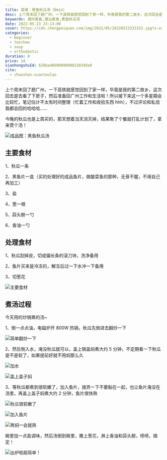 ```yaml
---
title: 菜谱：黑鱼秋瓜汤（8min）
desc: 上个周末回了趟广州，一下高铁就感觉回到了家一样，毕竟是我的第二故乡，这次回去是去看了下房子，然后准备回广州工作和生活啦！所以接下来这一个多星期会比较忙，笔记估计不太有时间整理（忙着工作和收拾东西hhh），不过评论和私信我都会回的哈哈哈…
keywords: 潮州美食,潮汕美食,黑鱼秋瓜汤
date: 2022-05-23 23:13:00
cover: https://cdn.chengpeiquan.com/img/2022/05/20220523233152.jpg?x-oss-process=image/interlace,1
categories:
  - beginner
  - teochew
  - soup
  - orthodontic
duration: 8
price: 14
xiaohongshuId: 628ba486000000002103d8a9
cite:
  - chaoshan-suantoulao
---
```


上个周末回了趟广州，一下高铁就感觉回到了家一样，毕竟是我的第二故乡，这次回去是去看了下房子，然后准备回广州工作和生活啦！所以接下来这一个多星期会比较忙，笔记估计不太有时间整理（忙着工作和收拾东西 hhh），不过评论和私信我都会回的哈哈哈……

今晚的秋瓜也是上周买的，那天想着当天消灭掉，结果聚了个餐就打乱计划了，拿来煲个汤！

![成品图：黑鱼秋瓜汤](https://cdn.chengpeiquan.com/img/2022/05/20220523233211.jpg?x-oss-process=image/interlace,1)

## 主要食材

1、秋瓜一条

2、黑鱼片一盒（买的处理好的成品鱼片，做酸菜鱼的那种，无骨不腥，不用自己再加工）

3、盐

4、葱一根

5、蒜头朥一勺

6、香油一勺

## 处理食材

1、秋瓜刮掉皮，切成偏长条的滚刀块，洗净备用

2、鱼片买来是冷冻的，解冻后过一下水冲一下备用

3、切葱花

![主要食材](https://cdn.chengpeiquan.com/img/2022/05/20220523233204.jpg?x-oss-process=image/interlace,1)

## 煮汤过程

今天用的炒锅煮的汤~

1、倒一点点油，电磁炉开 800W 热锅，秋瓜先倒进去翻炒一下

![简单翻炒一下](https://cdn.chengpeiquan.com/img/2022/05/20220523233205.jpg?x-oss-process=image/interlace,1)

2、然后倒入水，淹没秋瓜就可以，盖上锅盖焖煮大约 5 分钟，不定期看一下秋瓜是不是软了，如果提前好就不用焖那么久

![加水](https://cdn.chengpeiquan.com/img/2022/05/20220523233206.jpg?x-oss-process=image/interlace,1)

![盖上盖子焖](https://cdn.chengpeiquan.com/img/2022/05/20220523233207.jpg?x-oss-process=image/interlace,1)

3、等秋瓜都煮到很软嫩了，加入鱼片，拨弄一下不要黏在一起，也让鱼片淹没在汤里，再盖上盖子焖煮大约 2 分钟，鱼片很快熟

![秋瓜很软嫩了](https://cdn.chengpeiquan.com/img/2022/05/20220523233208.jpg?x-oss-process=image/interlace,1)

![加入鱼片](https://cdn.chengpeiquan.com/img/2022/05/20220523233209.jpg?x-oss-process=image/interlace,1)

![再焖一会就熟](https://cdn.chengpeiquan.com/img/2022/05/20220523233210.jpg?x-oss-process=image/interlace,1)

碗里加一点盐调味，然后汤倒到碗里，撒上葱花，淋上香油和蒜头朥，啧啧，搞定！

![出炉啦超简单！](https://cdn.chengpeiquan.com/img/2022/05/20220523233211.jpg?x-oss-process=image/interlace,1)
